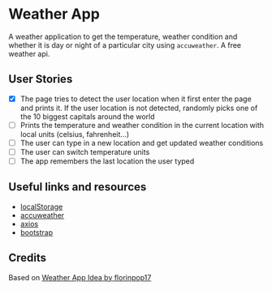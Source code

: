# Weather App

A weather application to get the temperature, weather condition and whether it is day or night of a particular city using `accuweather`. A free weather api.

## User Stories

- [x] The page tries to detect the user location when it first enter the page and prints it. If the user location is not detected, randomly picks one of the 10 biggest capitals around the world
- [ ] Prints the temperature and weather condition in the current location with local units (celsius, fahrenheit...)
- [ ] The user can type in a new location and get updated weather conditions
- [ ] The user can switch temperature units
- [ ] The app remembers the last location the user typed

## Useful links and resources

- [localStorage](https://developer.mozilla.org/en-US/docs/Web/API/Window/localStorage)
- [accuweather](https://developer.accuweather.com/)
- [axios](https://github.com/axios/axios)
- [bootstrap](https://getbootstrap.com/)

## Credits

Based on [Weather App Idea by florinpop17](https://github.com/florinpop17/app-ideas/blob/master/Projects/1-Beginner/Weather-App.md)